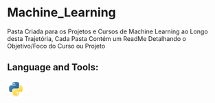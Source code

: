 # Machine_Learning

Pasta Criada para os Projetos e Cursos de Machine Learning ao Longo desta Trajetória, Cada Pasta Contém um ReadMe Detalhando o Objetivo/Foco do Curso ou Projeto 


## Language and Tools:

<a href="https://www.python.org" target="_blank" rel="noreferrer"> 
    <img src="https://raw.githubusercontent.com/devicons/devicon/master/icons/python/python-original.svg" alt="python" width="40" height="40"/> 
  </a> 

  
